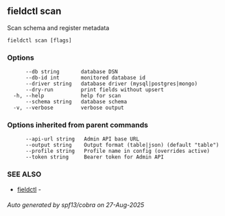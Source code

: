 ## fieldctl scan

Scan schema and register metadata

```
fieldctl scan [flags]
```

### Options

```
      --db string       database DSN
      --db-id int       monitored database id
      --driver string   database driver (mysql|postgres|mongo)
      --dry-run         print fields without upsert
  -h, --help            help for scan
      --schema string   database schema
  -v, --verbose         verbose output
```

### Options inherited from parent commands

```
      --api-url string   Admin API base URL
      --output string    Output format (table|json) (default "table")
      --profile string   Profile name in config (overrides active)
      --token string     Bearer token for Admin API
```

### SEE ALSO

* [fieldctl](fieldctl.md)	 - 

###### Auto generated by spf13/cobra on 27-Aug-2025
